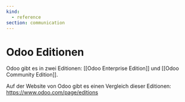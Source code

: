 ```yaml
---
kind:
  - reference
section: communication
---
```

# Odoo Editionen

Odoo gibt es in zwei Editionen: [[Odoo Enterprise Edition]] und [[Odoo Community Edition]].

Auf der Website von Odoo gibt es einen Vergleich dieser Editionen: <https://www.odoo.com/page/editions>